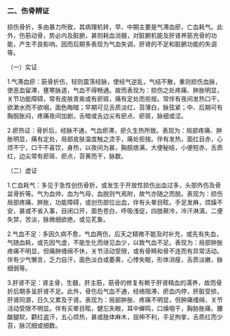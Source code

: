 ### 二、伤骨辨证

损伤骨折，多由暴力所致，其病理机转，早、中期主要是气滞血瘀，亡血耗气。此外，伤筋动骨，势必内及脏腑，甚则耗血消髓，对脏腑机能及肝肾养筋充骨的功能，产生不良影响。因而后期多表现为气血失调，肝肾的不足和脏腑功能的失调等。

（一）实证

1.气滞血瘀：筋骨折伤，轻则震荡经脉，使经气逆乱，气结不散，重则损伤血脉，使恶血留滞，壅寒脉道，气血不得畅通。故而表现为：损伤之处疼痛、肿胀明显，关节功能障碍，常有皮肤青紫或有瘀斑，痛有定处而拒按。常伴有夜间发热口干，欲漱水而不欲咽，面色晦暗；早期可见舌质淡红，苔薄白，脉弦紧；中、后期可有胸脘胀闷，疼痛夜间加剧，舌暗或舌边尖有瘀点、瘀斑，脉细或涩。

2.瘀热证：骨折后，经脉不通，气血瘀滞，瘀久生热所致。表现为：局部疼痛、肿胀明显，痛有定处，局部皮肤温度触之烫手，痛处拒按。伴有发热，面红目赤，心烦不宁，口干不喜饮，身热，以夜间为甚，胸脘痞满，大便秘结，小便短赤，舌质红，边尖常有瘀斑、瘀点，苔黄而干，脉数。

（二）虚证

1.亡血耗气：多见于急性创伤骨折，或发生于开放性损伤出血过多，头部外伤及骨盆骨折等。气为血帅，血为气母，血脱则气焉附，故气亦随之而脱。表现为：损伤局部疼痛、肿胀，功能障碍，或创伤部位出血，伴有头晕目眩，手足发麻，烦躁不安，甚或不省入事，目闭口开，面色苍白，呼吸浅促，四肢厥冷，冷汗淋漓，二便失禁，苦淡，脉微细欲绝，或见芤象。

2.气血不足：多因久病不愈，气血两伤，后天之精微不能及时补充，或先有失血，气随血耗，或先因气虚，不能生化而继见血少，以致气血不足。表现为：局部肿胀疼痛不明显，但痛肿缠绵不休，关节活动受限，或有骨畸和骨不连而有异常活动。伴有少气懒言，乏力自汗，面色淡白或萎黄，心悸失眠，形体消瘦，舌质淡嫩，脉细弱等。

3.肝肾不足：肾主骨，生髓，肝主筋，筋骨的修复有赖于肝肾精血的濡养，故而骨折后期多呈肝肾不足。此外，骨伤后气血不通，经络阻滞，瘀血内停，肝脏受损，肝肾同源，日久又累及于肾。表现为：局部肿胀、疼痛不明显，但肿痛缠绵，关节活动受限不明显。伴有买晕目眩，健忘失眼，耳中蝉鸣，口燥咽干，胸胁胀痛，腰酸腿软，颧红盗汗，五心烦热，甚或肢体麻木，屈伸不利，手足拘挛，舌质红而少苔，脉沉细或细数。
